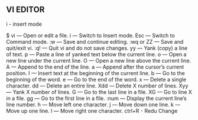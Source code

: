 ## VI EDITOR
i - insert mode

$ vi <filename> — Open or edit a file.
i — Switch to Insert mode.
Esc — Switch to Command mode.
:w — Save and continue editing.
:wq or ZZ — Save and quit/exit vi.
:q! — Quit vi and do not save changes.
yy — Yank (copy) a line of text.
p — Paste a line of yanked text below the current line.
o — Open a new line under the current line.
O — Open a new line above the current line.
A — Append to the end of the line.
a — Append after the cursor’s current position.
I — Insert text at the beginning of the current line.
b — Go to the beginning of the word.
e — Go to the end of the word.
x — Delete a single character.
dd — Delete an entire line.
Xdd — Delete X number of lines.
Xyy — Yank X number of lines.
G — Go to the last line in a file.
XG — Go to line X in a file.
gg — Go to the first line in a file.
:num — Display the current line’s line number.
h — Move left one character.
j — Move down one line.
k — Move up one line.
l — Move right one character.
ctrl+R - Redu Change

